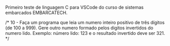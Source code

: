 Primeiro teste de linguagem C para VSCode do curso de sistemas embarcados EMBARCATECH.

/* 10 - Faça um programa que leia um numero inteiro positivo de 
três dígitos  (de 100 a 999). Gere outro numero formado pelos 
digitos invertidos do numero lido. Exemplo: número lido: 123 e 
o resultado invertido deve ser 321. */
